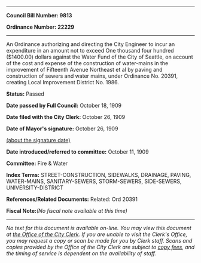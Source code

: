 

********

**Council Bill Number: 9813**
   
**Ordinance Number: 22229**
********

 An Ordinance authorizing and directing the City Engineer to incur an expenditure in an amount not to exceed One thousand four hundred ($1400.00) dollars against the Water Fund of the City of Seattle, on account of the cost and expense of the construction of water-mains in the improvement of Fifteenth Avenue Northeast et al by paving and construction of sewers and water mains, under Ordinance No. 20391, creating Local Improvement District No. 1986.

**Status:** Passed
   
**Date passed by Full Council:** October 18, 1909
   
**Date filed with the City Clerk:** October 26, 1909
   
**Date of Mayor's signature:** October 26, 1909
   
[(about the signature date)](/~public/approvaldate.htm)
   
   
   
**Date introduced/referred to committee:** October 11, 1909
   
**Committee:** Fire & Water
   
   
**Index Terms:** STREET-CONSTRUCTION, SIDEWALKS, DRAINAGE, PAVING, WATER-MAINS, SANITARY-SEWERS, STORM-SEWERS, SIDE-SEWERS, UNIVERSITY-DISTRICT

**References/Related Documents:** Related: Ord 20391

**Fiscal Note:**_(No fiscal note available at this time)_
********

_No text for this document is available on-line. You may view this document at [the Office of the City Clerk](http://www.seattle.gov/leg/clerk/contactUs.htm). If you are unable to visit the Clerk's Office, you may request a copy or scan be made for you by Clerk staff. Scans and copies provided by the Office of the City Clerk are subject to [copy fees](http://clerk.seattle.gov/~public/clerkfees.htm), and the timing of service is dependent on the availability of staff._

